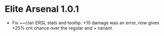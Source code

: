# Elite Arsenal 1.0.1

- Fix ++clan ERSL stats and tooltip. +10 damage was an error, now gives +25% crit chance over the regular and + variant.
